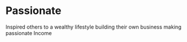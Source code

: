 # Passionate
Inspired others to a wealthy lifestyle building their own business making passionate Income 
